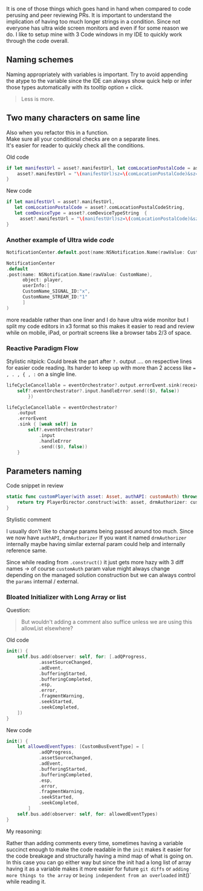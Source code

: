 
It is one of those things which goes hand in hand when compared to code perusing and peer reviewing PRs. It is important to understand the implication of having too much longer strings in a condition. Since not everyone has ultra wide screen monitors and even if for some reason we do. I like to setup mine with 3 Code windows in my IDE to quickly work through the code overall.


## Naming schemes

Naming appropriately with variables is important. Try to avoid appending the atype to the variable since the IDE can always show quick help or infer those types automatically with its tooltip option + click.

> Less is more.


## Two many characters on same line

Also when you refactor this in a function.  
Make sure all your conditional checks are on a separate lines.  
It's easier for reader to quickly check all the conditions.

Old code 

```swift
if let manifestUrl = asset?.manifestUrl, let comLocationPostalCode = asset?.comLocationPostalCodeString, let comDeviceType = asset?.comDeviceTypeString  {
    asset?.manifestUrl = "\(manifestUrl)sz=\(comLocationPostalCode)&sz=\(comDeviceType)"
}
```

New code
```swift
if let manifestUrl = asset?.manifestUrl,
   let comLocationPostalCode = asset?.comLocationPostalCodeString, 
   let comDeviceType = asset?.comDeviceTypeString  {
     asset?.manifestUrl = "\(manifestUrl)sz=\(comLocationPostalCode)&sz=\(comDeviceType)"
}
```

### Another example of Ultra wide *code*

```swift
NotificationCenter.default.post(name:NSNotification.Name(rawValue: CustomName), object: player, userInfo: [CustomName_SIGNAL_ID:"x",CustomName_STREAM_ID:"1"])
```

```swift
NotificationCenter
.default
.post(name: NSNotification.Name(rawValue: CustomName), 
	  object: player,
	  userInfo:[
	  CustomName_SIGNAL_ID:"x",
	  CustomName_STREAM_ID:"1"
	  ]
)
```

more readable rather than one liner and I do have ultra wide monitor but I split my code editors in x3 format so this makes it easier to read and review while on mobile, iPad, or portrait screens like a browser tabs 2/3 of space.

### Reactive Paradigm Flow

Stylistic nitpick: 
Could break the part after `?.` output .... on respective lines for easier code reading.
Its harder to keep up with more than 2 access like `= , . , { , :`  on a single line.

```swift
lifeCycleCancellable = eventOrchestrator?.output.errorEvent.sink(receiveValue: { [weak self] in
	self?.eventOrchestrator?.input.handleError.send(($0, false))
        })
```

```swift
lifeCycleCancellable = eventOrchestrator?
	.output
	.errorEvent
	.sink { [weak self] in
		self?.eventOrchestrator?
			.input
			.handleError
			.send(($0, false))
    }
```
## Parameters naming

Code snippet in review
```swift
static func customPlayer(with asset: Asset, authAPI: customAuth) throws -> PlayerConstruction {|
	return try PlayerDirector.construct(with: asset, drmAuthorizer: customAuth) 
}
```

Stylistic comment

I usually don't like to change params being passed around too much. 
Since we now have `authAPI`, `drmAuthorizer` If you want it named `drmAuthorizer` internally maybe having similar external param could help and internally reference same. 


Since while reading from `.construct()` it just gets more hazy with 3 diff names -> of course `customAuth` param value might always change depending on the managed solution construction but we can always control the `params` internal / external.


### Bloated Initializer with Long Array or list

Question: 
> But wouldn't adding a comment also suffice unless we are using this allowList elsewhere?

Old code
```swift
init() { 
	self.bus.add(observer: self, for: [.adQProgress,
            .assetSourceChanged,
            .adEvent,
            .bufferingStarted,
            .bufferingCompleted,
            .esp,
            .error,
            .fragmentWarning,
            .seekStarted,
            .seekCompleted,
    ])
}
```
New code
```swift
init() { 
	let allowedEventTypes: [CustomBusEventType] = [
            .adQProgress,
            .assetSourceChanged,
            .adEvent,
            .bufferingStarted,
            .bufferingCompleted,
            .esp,
            .error,
            .fragmentWarning,
            .seekStarted,
            .seekCompleted,
        ]
    self.bus.add(observer: self, for: allowedEventTypes)	 
}
```

My reasoning: 


Rather than adding comments every time, sometimes having a variable succinct enough to make the code readable in the `init` makes it easier for the code breakage and structurally having a mind map of what is going on.  
In this case you can go either way but since the init had a long list of array having it as a variable makes it more easier for future `git diffs` or `adding more things to the array` or `being independent from an overloaded` init()` while reading it.
